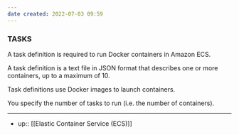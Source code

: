 ```yaml
---
date created: 2022-07-03 09:59
---
```


### **TASKS**

A task definition is required to run Docker containers in Amazon ECS.

A task definition is a text file in JSON format that describes one or more containers, up to a maximum of 10.

Task definitions use Docker images to launch containers.

You specify the number of tasks to run (i.e. the number of containers).

----

- up:: [[Elastic Container Service (ECS)]]
